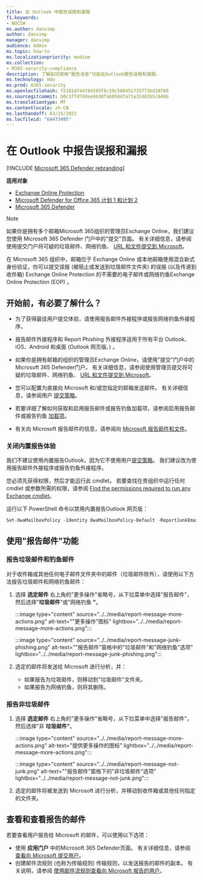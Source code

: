 ```yaml
---
title: 在 Outlook 中报告误报和漏报
f1.keywords:
- NOCSH
ms.author: dansimp
author: dansimp
manager: dansimp
audience: Admin
ms.topic: how-to
ms.localizationpriority: medium
ms.collection:
- M365-security-compliance
description: 了解如何使用"报告消息"功能在Outlook报告误报和漏报。
ms.technology: mdo
ms.prod: m365-security
ms.openlocfilehash: f2181df44f8d193f8c19c508451733773bd20708
ms.sourcegitcommit: b0c3ffd7ddee9b30fab85047a71a31483b5c649b
ms.translationtype: MT
ms.contentlocale: zh-CN
ms.lasthandoff: 03/25/2022
ms.locfileid: "64473495"
---
```

# <a name="report-false-positives-and-false-negatives-in-outlook"></a>在 Outlook 中报告误报和漏报

[!INCLUDE [Microsoft 365 Defender rebranding](../includes/microsoft-defender-for-office.md)]

**适用对象**
- [Exchange Online Protection](exchange-online-protection-overview.md)
- [Microsoft Defender for Office 365 计划 1 和计划 2](defender-for-office-365.md)
- [Microsoft 365 Defender](../defender/microsoft-365-defender.md)

> [!NOTE]
> 如果你是拥有多个邮箱Microsoft 365组织的管理员Exchange Online，我们建议您使用 Microsoft 365 Defender 门户中的"提交"页面。 有关详细信息，请参阅使用提交门户将可疑的垃圾邮件、网络钓鱼、 [URL 和文件提交到 Microsoft](admin-submission.md)。

在 Microsoft 365 组织中，邮箱位于 Exchange Online 或本地邮箱使用混合新式身份验证，你可以提交误报 (被阻止或发送到垃圾邮件文件夹) 的误报 (以及传递到收件箱) Exchange Online Protection 的不需要的电子邮件或网络钓鱼Exchange Online Protection (EOP) 。

## <a name="what-do-you-need-to-know-before-you-begin"></a>开始前，有必要了解什么？

- 为了获得最佳用户提交体验，请使用报告邮件外接程序或报告网络钓鱼外接程序。

- 报告邮件外接程序和 Report Phishing 外接程序适用于所有平台 Outlook、iOS、Android 和桌面 (Outlook 网页版、) 。

- 如果你是拥有邮箱的组织的管理员Exchange Online，请使用"提交"门户中的Microsoft 365 Defender门户。 有关详细信息，请参阅使用管理员提交将可疑的垃圾邮件、网络钓鱼、 [URL 和文件提交到 Microsoft](admin-submission.md)。

- 您可以配置为直接向 Microsoft 和/或您指定的邮箱发送邮件。 有关详细信息，请参阅用户 [提交策略](user-submission.md)。

- 若要详细了解如何获取和启用报告邮件或报告钓鱼加载项，请参阅启用报告邮件或报告钓鱼 [加载项](enable-the-report-message-add-in.md)。

- 有关向 Microsoft 报告邮件的信息，请参阅向 [Microsoft 报告邮件和文件](report-junk-email-messages-to-microsoft.md)。

### <a name="turn-off-the-built-in-reporting-experience"></a>关闭内置报告体验

我们不建议使用内置报告Outlook，因为它不使用用户[提交策略](./user-submission.md)。 我们建议改为使用报告邮件外接程序或报告钓鱼外接程序。

您必须先获得权限，然后才能运行此 cmdlet。 若要查找在贵组织中运行任何 cmdlet 或参数所需的权限，请参阅 [Find the permissions required to run any Exchange cmdlet](/powershell/exchange/find-exchange-cmdlet-permissions)。

运行以下 PowerShell 命令以禁用内置报告Outlook 网页版：

```powershell
Set-OwaMailboxPolicy -Identity OwaMailboxPolicy-Default -ReportJunkEmailEnabled $false
```


## <a name="use-the-report-message-feature"></a>使用"报告邮件"功能

### <a name="report-junk-and-phishing-messages"></a>报告垃圾邮件和钓鱼邮件

对于收件箱或其他任何电子邮件文件夹中的邮件（垃圾邮件除外），请使用以下方法报告垃圾邮件和网络钓鱼邮件：

1. 选择 **选定邮件** 右上角的"更多操作"省略号，从下拉菜单中选择"报告邮件"，然后选择"**垃圾邮件**"或"网络钓鱼 **"**。

   :::image type="content" source="../../media/report-message-more-actions.png" alt-text="&quot;更多操作&quot;图标" lightbox="../../media/report-message-more-actions.png":::

   :::image type="content" source="../../media/report-message-junk-phishing.png" alt-text="&quot;报告邮件&quot;窗格中的&quot;垃圾邮件&quot;和&quot;网络钓鱼&quot;选项" lightbox="../../media/report-message-junk-phishing.png":::

2. 选定的邮件将发送给 Microsoft 进行分析，并：
   - 如果报告为垃圾邮件，则移动到"垃圾邮件"文件夹。
   - 如果报告为网络钓鱼，则将其删除。

### <a name="report-messages-that-are-not-junk"></a>报告非垃圾邮件

1. 选择 **选定邮件** 右上角的"更多操作"省略号，从下拉菜单中选择"报告邮件"，然后选择"非 **垃圾邮件"**。

   :::image type="content" source="../../media/report-message-more-actions.png" alt-text="提供更多操作的图标" lightbox="../../media/report-message-more-actions.png":::

   :::image type="content" source="../../media/report-message-not-junk.png" alt-text="&quot;报告邮件&quot;窗格下的&quot;非垃圾邮件&quot;选项" lightbox="../../media/report-message-not-junk.png":::

2. 选定的邮件将被发送到 Microsoft 进行分析，并移动到收件箱或其他任何指定的文件夹。

## <a name="view-and-review-reported-messages"></a>查看和查看报告的邮件

若要查看用户报告给 Microsoft 的邮件，可以使用以下选项：

- 使用 **应用门户** 中的Microsoft 365 Defender页面。 有关详细信息，请参阅 [查看向 Microsoft 提交用户](admin-submission.md#view-user-submissions-to-microsoft)。
- 创建邮件流规则 (也称为传输规则) 传输规则，以发送报告的邮件的副本。 有关说明，请参阅 [使用邮件流规则查看向 Microsoft 报告的用户](/exchange/security-and-compliance/mail-flow-rules/use-rules-to-see-what-users-are-reporting-to-microsoft)。
